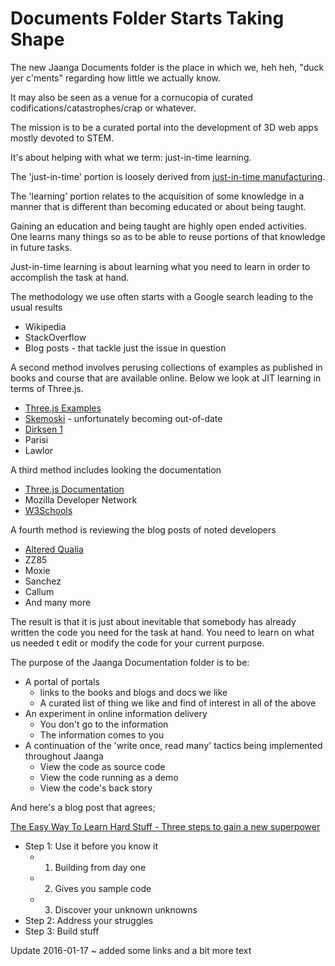 Documents Folder Starts Taking Shape
===

The new Jaanga Documents folder is the place in which we, heh heh, "duck yer c'ments" regarding how little we actually know.

It may also be seen as a venue for a cornucopia of curated codifications/catastrophes/crap or whatever.

The mission is to be a curated portal into the development of 3D web apps mostly devoted to STEM.

It's about helping with what we term: just-in-time learning.

The 'just-in-time' portion is loosely derived from [just-in-time manufacturing]( https://en.wikipedia.org/wiki/Just-in-time_manufacturing ).

The 'learning' portion relates to the acquisition of some knowledge in a manner that is different than becoming educated or about being taught.

Gaining an education and being taught are highly open ended activities.
One learns many things so as to be able to reuse portions of that knowledge in future tasks.

Just-in-time learning is about learning what you need to learn in order to accomplish the task at hand.

The methodology we use often starts with a Google search leading to the usual results

* Wikipedia
* StackOverflow
* Blog posts - that tackle just the issue in question

A second method involves perusing collections of examples as published in books and course that are available online. 
Below we look at JIT learning in terms of Three.js.

* [Three.js Examples]( http://mrdoob.github.io/three.js/examples/ )
* [Skemoski]( http://stemkoski.github.io/Three.js/ ) - unfortunately becoming out-of-date
* [Dirksen 1]( http://www.smartjava.org/content/all-109-examples-my-book-threejs-threejs-version-r63 )
* Parisi
* Lawlor

A third method includes looking the documentation

* [Three.js Documentation]( http://mrdoob.github.io/three.js/docs/ )
* Mozilla Developer Network
* [W3Schools]( http://www.w3schools.com/jsref/default.asp )


A fourth method is reviewing the blog posts of noted developers

* [Altered Qualia]( http://alteredqualia.com/ )
* ZZ85
* Moxie
* Sanchez 
* Callum
* And many more

The result is that it is just about inevitable that somebody has already written the code you need for the task at hand.
You need to learn on what us needed t edit or modify the code for your current purpose.

The purpose of the Jaanga Documentation folder is to be:

* A portal of portals
	* links to the books and blogs and docs we like
	* A curated list of thing we like and find of interest in all of the above
* An experiment in online information delivery
	* You don't go to the information
	* The information comes to you
* A continuation of the 'write once, read many' tactics being implemented throughout Jaanga
	* View the code as source code
	* View the code running as a demo
	* View the code's back story
 
And here's a blog post that agrees;

[The Easy Way To Learn Hard Stuff - Three steps to gain a new superpower]( https://medium.com/learning-new-stuff/a-simple-technique-to-learn-hard-stuff-ffaa7879bf7c#.sjpzingg0 ) 

* Step 1: Use it before you know it
	* 1. Building from day one
	* 2. Gives you sample code
	* 3. Discover your unknown unknowns
* Step 2: Address your struggles
* Step 3: Build stuff


Update 2016-01-17 ~ added some links and a bit more text


